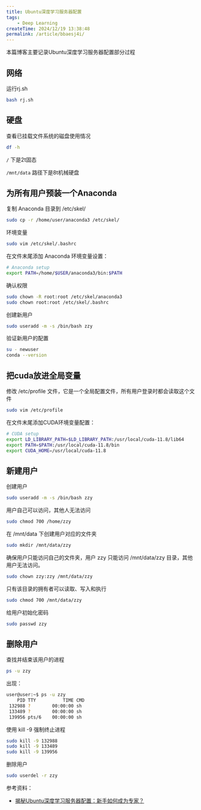 ```yaml
---
title: Ubuntu深度学习服务器配置
tags:
    - Deep Learning
createTime: 2024/12/19 13:38:48
permalink: /article/bbaesj4i/
---
```


本篇博客主要记录Ubuntu深度学习服务器配置部分过程<!-- more -->
## 网络
运行rj.sh
```bash
bash rj.sh
```

## 硬盘
查看已挂载文件系统的磁盘使用情况
```bash
df -h
```
`/` 下是2t固态

`/mnt/data` 路径下是8t机械硬盘


## 为所有用户预装一个Anaconda

复制 Anaconda 目录到 /etc/skel/
```bash
sudo cp -r /home/user/anaconda3 /etc/skel/
```

环境变量
```bash
sudo vim /etc/skel/.bashrc
```

在文件末尾添加 Anaconda 环境变量设置：
```bash
# Anaconda setup
export PATH=/home/$USER/anaconda3/bin:$PATH
```

确认权限
```bash
sudo chown -R root:root /etc/skel/anaconda3
sudo chown root:root /etc/skel/.bashrc
```

创建新用户
```bash
sudo useradd -m -s /bin/bash zzy
```

验证新用户的配置
```bash
su - newuser
conda --version
```

## 把cuda放进全局变量

修改 /etc/profile 文件，它是一个全局配置文件，所有用户登录时都会读取这个文件
```bash
sudo vim /etc/profile
```
在文件末尾添加CUDA环境变量配置：
```bash
# CUDA setup
export LD_LIBRARY_PATH=$LD_LIBRARY_PATH:/usr/local/cuda-11.8/lib64
export PATH=$PATH:/usr/local/cuda-11.8/bin
export CUDA_HOME=/usr/local/cuda-11.8
```

<!-- ### 新建组
sudo groupadd test_group

sudo useradd -m -G test_group -s /bin/bash zzy

ls -ld /home/zzy

只有 zzy 本人能够访问他的 home 目录
```bash
sudo chmod 700 /home/zzy
# sudo chmod 750 /home/zzy 这个是同组也可以读和执行，不能写
```
zzy@user:/home/pg/anaconda3$ ls -ld /home/zzy
drwxr-xr-x 6 zzy zzy 4096 Dec 20 11:31 /home/zzy
zzy@user:/home/pg/anaconda3$ sudo chmod 700 /home/zzy
[sudo] password for zzy: 
zzy is not in the sudoers file.  This incident will be reported.
zzy@user:/home/pg/anaconda3$ ls -ld /home/zzy
drwx------ 6 zzy zzy 4096 Dec 20 11:31 /home/zzy

(base) pg@user:/home$ cd zzy
bash: cd: zzy: Permission denied -->



## 新建用户
创建用户 
```bash
sudo useradd -m -s /bin/bash zzy
```

用户自己可以访问，其他人无法访问
```bash
sudo chmod 700 /home/zzy
```
在 /mnt/data 下创建用户对应的文件夹
```bash
sudo mkdir /mnt/data/zzy
```
确保用户只能访问自己的文件夹，用户 zzy 只能访问 /mnt/data/zzy 目录，其他用户无法访问。
```bash
sudo chown zzy:zzy /mnt/data/zzy
```
只有该目录的拥有者可以读取、写入和执行
```bash
sudo chmod 700 /mnt/data/zzy
```
给用户初始化密码
```bash
sudo passwd zzy
```

<!-- 新建zzy
```bash
sudo useradd -m -d /home/zzy zzy
```


切换用户
```bash
su - zzy
```

切换用户
```bash
su - user
``` -->
## 删除用户
查找并结束该用户的进程
```bash
ps -u zzy
```
出现：
```bash
user@user:~$ ps -u zzy
    PID TTY          TIME CMD
 132988 ?        00:00:00 sh
 133489 ?        00:00:00 sh
 139956 pts/6    00:00:00 sh
```
使用 kill -9 强制终止进程
```bash
sudo kill -9 132988
sudo kill -9 133489
sudo kill -9 139956
```
<!-- pkill -u pg -->
删除用户
```bash
sudo userdel -r zzy
```


<!-- source ~/.bashrc -->


参考资料：
- [揭秘Ubuntu深度学习服务器配置：新手如何成为专家？](https://blog.csdn.net/qq_30091945/article/details/124555932)